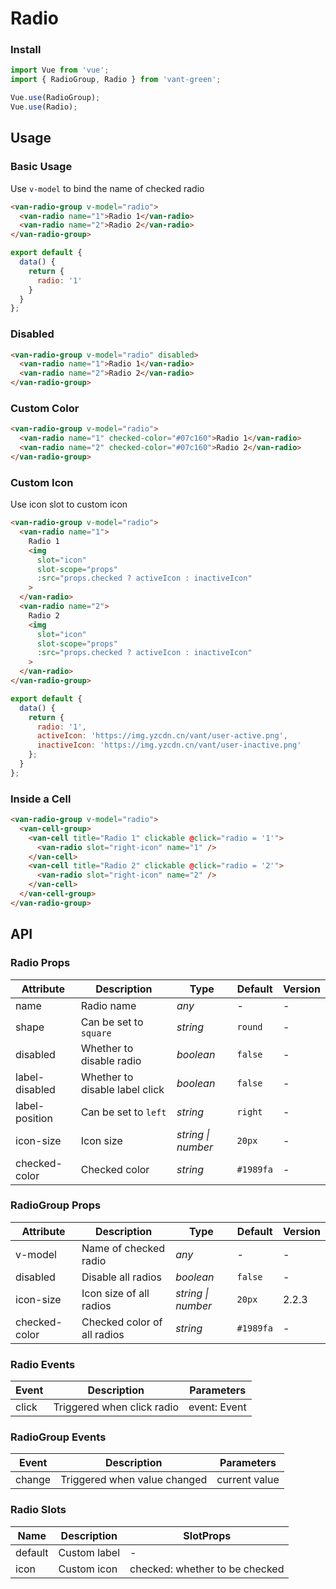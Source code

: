 # Radio

### Install

``` javascript
import Vue from 'vue';
import { RadioGroup, Radio } from 'vant-green';

Vue.use(RadioGroup);
Vue.use(Radio);
```

## Usage

### Basic Usage

Use `v-model` to bind the name of checked radio

```html
<van-radio-group v-model="radio">
  <van-radio name="1">Radio 1</van-radio>
  <van-radio name="2">Radio 2</van-radio>
</van-radio-group>
```

```javascript
export default {
  data() {
    return {
      radio: '1'
    }
  }
};
```

### Disabled

```html
<van-radio-group v-model="radio" disabled>
  <van-radio name="1">Radio 1</van-radio>
  <van-radio name="2">Radio 2</van-radio>
</van-radio-group>
```

### Custom Color

```html
<van-radio-group v-model="radio">
  <van-radio name="1" checked-color="#07c160">Radio 1</van-radio>
  <van-radio name="2" checked-color="#07c160">Radio 2</van-radio>
</van-radio-group>
```

### Custom Icon

Use icon slot to custom icon

```html
<van-radio-group v-model="radio">
  <van-radio name="1">
    Radio 1
    <img
      slot="icon"
      slot-scope="props"
      :src="props.checked ? activeIcon : inactiveIcon"
    >
  </van-radio>
  <van-radio name="2">
    Radio 2
    <img
      slot="icon"
      slot-scope="props"
      :src="props.checked ? activeIcon : inactiveIcon"
    >
  </van-radio>
</van-radio-group>
```

```js
export default {
  data() {
    return {
      radio: '1',
      activeIcon: 'https://img.yzcdn.cn/vant/user-active.png',
      inactiveIcon: 'https://img.yzcdn.cn/vant/user-inactive.png'
    };
  }
};
```

### Inside a Cell

```html
<van-radio-group v-model="radio">
  <van-cell-group>
    <van-cell title="Radio 1" clickable @click="radio = '1'">
      <van-radio slot="right-icon" name="1" />
    </van-cell>
    <van-cell title="Radio 2" clickable @click="radio = '2'">
      <van-radio slot="right-icon" name="2" />
    </van-cell>
  </van-cell-group>
</van-radio-group>
```

## API

### Radio Props

| Attribute | Description | Type | Default | Version |
|------|------|------|------|------|
| name | Radio name | *any* | - | - |
| shape | Can be set to `square` | *string* | `round` | - |
| disabled | Whether to disable radio | *boolean* | `false` | - |
| label-disabled | Whether to disable label click | *boolean* | `false` | - |
| label-position | Can be set to `left` | *string* | `right` | - |
| icon-size | Icon size | *string \| number* | `20px` | - |
| checked-color | Checked color | *string* | `#1989fa` | - | - |

### RadioGroup Props

| Attribute | Description | Type | Default | Version |
|------|------|------|------|------|
| v-model | Name of checked radio | *any* | - | - |
| disabled | Disable all radios | *boolean* | `false` | - |
| icon-size | Icon size of all radios | *string \| number* | `20px` | 2.2.3 |
| checked-color | Checked color of all radios | *string* | `#1989fa` | - | 2.2.3 |

### Radio Events

| Event | Description | Parameters |
|------|------|------|
| click | Triggered when click radio | event: Event |

### RadioGroup Events

| Event | Description | Parameters |
|------|------|------|
| change | Triggered when value changed | current value |

### Radio Slots

| Name | Description | SlotProps |
|------|------|------|
| default | Custom label | - |
| icon | Custom icon | checked: whether to be checked |
